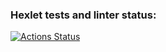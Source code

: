 ### Hexlet tests and linter status:
[![Actions Status](https://github.com/DolAndd/python-project-50/actions/workflows/hexlet-check.yml/badge.svg)](https://github.com/DolAndd/python-project-50/actions)